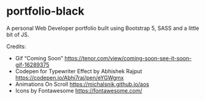 # portfolio-black
A personal Web Developer portfolio built using Bootstrap 5, SASS and a little bit of JS.

Credits:
- Gif “Coming Soon” https://tenor.com/view/coming-soon-see-it-soon-gif-16289375
- Codepen for Typewriter Effect by Abhishek Rajput https://codepen.io/Abhi7raj/pen/eYGWgmx
- Animations On Scroll https://michalsnik.github.io/aos
- Icons by Fontawesome https://fontawesome.com/
